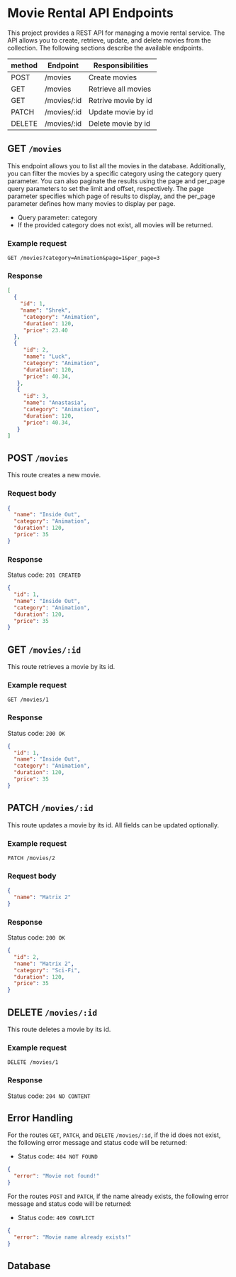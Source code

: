 # Movie Rental API Endpoints

This project provides a REST API for managing a movie rental service. The API allows you to create, retrieve, update, and delete movies from the collection. The following sections describe the available endpoints.

| method | Endpoint    | Responsibilities       |
| ------ | ----------- | ---------------------- |
| POST   | /movies     | Create movies          |
| GET    | /movies     | Retrieve all movies    |
| GET    | /movies/:id | Retrive movie by id    |
| PATCH  | /movies/:id | Update movie by id     |
| DELETE | /movies/:id | Delete movie by id     |

## GET ```/movies```

This endpoint allows you to list all the movies in the database. Additionally, you can filter the movies by a specific category using the category query parameter. You can also paginate the results using the page and per_page query parameters to set the limit and offset, respectively. The page parameter specifies which page of results to display, and the per_page parameter defines how many movies to display per page.

- Query parameter: category
- If the provided category does not exist, all movies will be returned.

### Example request

```GET /movies?category=Animation&page=1&per_page=3```

### Response

```json
[
  {
    "id": 1,
    "name": "Shrek",
     "category": "Animation",
     "duration": 120,
     "price": 23.40
  },
  {
     "id": 2,
     "name": "Luck",
     "category": "Animation",
     "duration": 120,
     "price": 40.34,
   },
   {
     "id": 3,
     "name": "Anastasia",
     "category": "Animation",
     "duration": 120,
     "price": 40.34,
   }
]
```

## POST ```/movies```

This route creates a new movie.

### Request body

```json
{
  "name": "Inside Out",
  "category": "Animation",
  "duration": 120,
  "price": 35
}
```

### Response

Status code: ```201 CREATED```

```json
{
  "id": 1,
  "name": "Inside Out",
  "category": "Animation",
  "duration": 120,
  "price": 35
}
```

## GET ```/movies/:id```

This route retrieves a movie by its id.

### Example request

```GET /movies/1```

### Response

Status code: ```200 OK``` 

```json
{
  "id": 1,
  "name": "Inside Out",
  "category": "Animation",
  "duration": 120,
  "price": 35
}
```
## PATCH ```/movies/:id```

This route updates a movie by its id. All fields can be updated optionally.

### Example request

```PATCH /movies/2```

### Request body

```json
{
  "name": "Matrix 2"
}
```
### Response

Status code: ```200 OK```

```json
{
  "id": 2,
  "name": "Matrix 2",
  "category": "Sci-Fi",
  "duration": 120,
  "price": 35
}
```

## DELETE ```/movies/:id```

This route deletes a movie by its id.

### Example request

```DELETE /movies/1```

### Response

Status code: ```204 NO CONTENT```

## Error Handling

For the routes ```GET```, ```PATCH```, and ```DELETE``` ```/movies/:id```, if the id does not exist, the following error message and status code will be returned:

- Status code: ```404 NOT FOUND```

```json
{
  "error": "Movie not found!"
}
```
For the routes ```POST``` and ```PATCH```, if the name already exists, the following error message and status code will be returned:

- Status code: ```409 CONFLICT```

```json
{
  "error": "Movie name already exists!"
}
```

## Database


     


